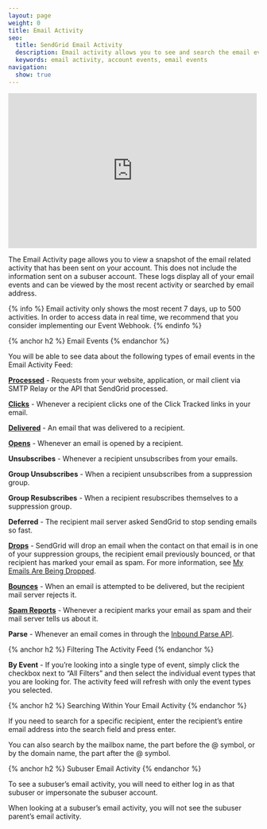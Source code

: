 ```yaml
---
layout: page
weight: 0
title: Email Activity
seo:
  title: SendGrid Email Activity
  description: Email activity allows you to see and search the email events on your account.
  keywords: email activity, account events, email events
navigation:
  show: true
---
```


<iframe src="https://player.vimeo.com/video/130900679" width="500" height="312" frameborder="0" webkitallowfullscreen mozallowfullscreen allowfullscreen></iframe>

The Email Activity page allows you to view a snapshot of the email related activity that has been sent on your account. This does not include the information sent on a subuser account. These logs display all of your email events and can be viewed by the most recent activity or searched by email address.

{% info %}
Email activity only shows the most recent 7 days, up to 500 activities. In order to access data in real time, we recommend that you consider implementing our Event Webhook.
{% endinfo %}

{% anchor h2 %}
Email Events
{% endanchor %}

You will be able to see data about the following types of email events in the Email Activity Feed:

**[Processed]({{root_url}}/Glossary/request.html)** - Requests from your website, application, or mail client via SMTP Relay or the API that SendGrid processed.

**[Clicks]({{root_url}}/Glossary/clicks.html)** - Whenever a recipient clicks one of the Click Tracked links in your email.

**[Delivered]({{root_url}}/Glossary/deliveries.html)** - An email that was delivered to a recipient.

**[Opens]({{root_url}}/Glossary/opens.html)** - Whenever an email is opened by a recipient.

**Unsubscribes** - Whenever a recipient unsubscribes from your emails.

**Group Unsubscribes** - When a recipient unsubscribes from a suppression group.

**Group Resubscribes** - When a recipient resubscribes themselves to a suppression group.

**Deferred** - The recipient mail server asked SendGrid to stop sending emails so fast.

**[Drops]({{root_url}}/Glossary/drops.html)** - SendGrid will drop an email when the contact on that email is in one of your suppression groups, the recipient
email previously bounced, or that recipient has marked your email as spam. For more information, see [My Emails Are Being Dropped]({{site.support_url}}/hc/en-us/articles/200181728-My-emails-are-being-dropped-).

**[Bounces]({{root_url}}/Glossary/bounces.html)** - When an email is attempted to be delivered, but the recipient mail server rejects it.

**[Spam Reports]({{root_url}}/Glossary/spam_reports.html)** - Whenever a recipient marks your email as spam and their mail server tells us about it.

**Parse** - Whenever an email comes in through the [Inbound Parse API]({{root_url}}/API_Reference/Webhooks/parse.html).

{% anchor h2 %}
Filtering The Activity Feed
{% endanchor %}

**By Event** - If you’re looking into a single type of event, simply click the checkbox next to “All Filters” and then select the individual event types that you are looking for. The activity feed will refresh with only the event types you selected.

{% anchor h2 %}
Searching Within Your Email Activity
{% endanchor %}

If you need to search for a specific recipient, enter the recipient’s entire email address into the search field and press enter.

You can also search by the mailbox name, the part before the @ symbol, or by the domain name, the part after the @ symbol.


{% anchor h2 %}
Subuser Email Activity
{% endanchor %}

To see a subuser’s email activity, you will need to either log in as that subuser or impersonate the subuser account.

When looking at a subuser’s email activity, you will not see the subuser parent’s email activity.

